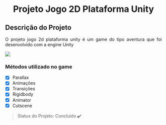 
<h1 align="center"> Projeto Jogo 2D Plataforma Unity </h1>

## Descrição do Projeto
<p align="justify"> O projeto jogo 2d plataforma unity é um game do tipo aventura que foi desenvolvido com a engine Unity </p>
<img src="https://img.shields.io/static/v1?label=unity&message=engine&color=blue&style=for-the-badge&logo=UNITY"/>

### Métodos utilizado no game

- [X] Parallax
- [X] Animações
- [X] Transições
- [X] Rigidbody
- [X] Animator
- [X] Cutscene

> Status do Projeto: Concluido :heavy_check_mark:

